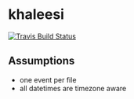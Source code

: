 # khaleesi

[![Travis Build Status](https://travis-ci.com/Valodim/khaleesi.svg?branch=master)](https://travis-ci.com/Valodim/khaleesi)

## Assumptions

* one event per file
* all datetimes are timezone aware
